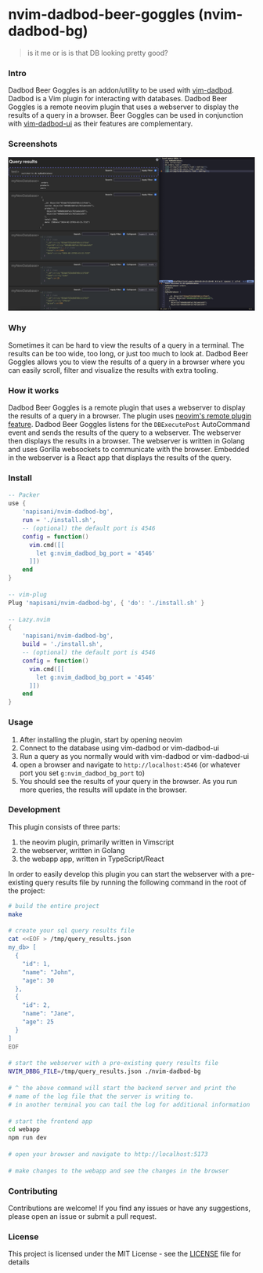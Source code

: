 # nvim-dadbod-beer-goggles (nvim-dadbod-bg)
> is it me or is is that DB looking pretty good? 

### Intro

Dadbod Beer Goggles is an addon/utility to be used with [vim-dadbod](https://github.com/tpope/vim-dadbod). Dadbod is a Vim plugin for interacting with databases. 
Dadbod Beer Goggles is a remote neovim plugin that uses a webserver to display the results of a query in a browser. Beer Goggles can be used in conjunction with [vim-dadbod-ui](https://github.com/kristijanhusak/vim-dadbod-ui) as their features are complementary.

### Screenshots
![MongoDB example](/examples/mongo_example.png?raw=true "MongoDB example")

### Why

Sometimes it can be hard to view the results of a query in a terminal. The results can be too wide, too long, or just too much to look at. 
Dadbod Beer Goggles allows you to view the results of a query in a browser where you can easily scroll, filter and visualize the results with extra tooling. 


### How it works

Dadbod Beer Goggles is a remote plugin that uses a webserver to display the results of a query in a browser. The plugin uses [neovim's remote plugin feature](https://neovim.io/doc/user/remote_plugin.html). 
Dadbod Beer Goggles listens for the `DBExecutePost` AutoCommand event and sends the results of the query to a webserver. 
The webserver then displays the results in a browser. The webserver is written in Golang and uses Gorilla websockets to communicate with the browser. Embedded in the webserver is a React app that displays the results of the query. 

### Install

```lua
-- Packer
use {
    'napisani/nvim-dadbod-bg',
    run = './install.sh',
    -- (optional) the default port is 4546
    config = function()
      vim.cmd([[
        let g:nvim_dadbod_bg_port = '4546'
      ]])
    end
}

-- vim-plug
Plug 'napisani/nvim-dadbod-bg', { 'do': './install.sh' }

-- Lazy.nvim
{
    'napisani/nvim-dadbod-bg',
    build = './install.sh',
    -- (optional) the default port is 4546
    config = function()
      vim.cmd([[
        let g:nvim_dadbod_bg_port = '4546'
      ]])
    end
}

```

### Usage

1. After installing the plugin, start by opening neovim 
2. Connect to the database using vim-dadbod or vim-dadbod-ui
3. Run a query as you normally would with vim-dadbod or vim-dadbod-ui 
4. open a browser and navigate to `http://localhost:4546` (or whatever port you set `g:nvim_dadbod_bg_port` to) 
5. You should see the results of your query in the browser. As you run more queries, the results will update in the browser.


### Development

This plugin consists of three parts: 
1. the neovim plugin, primarily written in Vimscript 
2. the webserver, written in Golang
3. the webapp app, written in TypeScript/React


In order to easily develop this plugin you can start the webserver with a pre-existing query results file by running the following command in the root of the project:

```bash
# build the entire project
make

# create your sql query results file 
cat <<EOF > /tmp/query_results.json
my_db> [
  {
    "id": 1,
    "name": "John",
    "age": 30
  },
  {
    "id": 2,
    "name": "Jane",
    "age": 25
  }
]
EOF

# start the webserver with a pre-existing query results file
NVIM_DBBG_FILE=/tmp/query_results.json ./nvim-dadbod-bg 

# ^ the above command will start the backend server and print the 
# name of the log file that the server is writing to.
# in another terminal you can tail the log for additional information

# start the frontend app 
cd webapp
npm run dev

# open your browser and navigate to http://localhost:5173

# make changes to the webapp and see the changes in the browser
```

### Contributing

Contributions are welcome! If you find any issues or have any suggestions, please open an issue or submit a pull request.

### License

This project is licensed under the MIT License - see the [LICENSE](LICENSE) file for details
```

